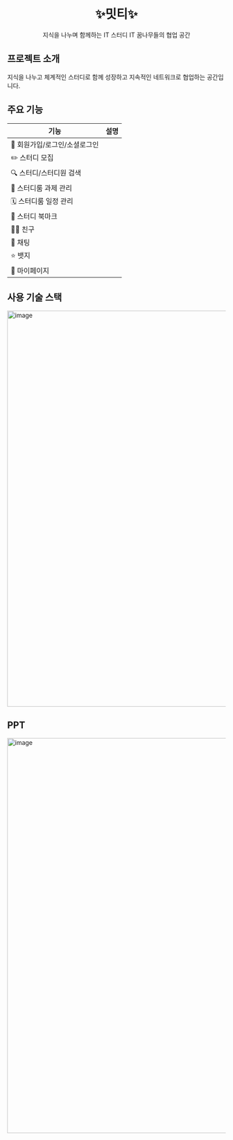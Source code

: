 <h1 align="center">✨밋티✨</h1>

<p align="center">지식을 나누며 함께하는 IT 스터디
IT 꿈나무들의 협업 공간</p>

## 프로젝트 소개

지식을 나누고 체계적인 스터디로 함께 성장하고 지속적인 네트워크로 협업하는 공간입니다.


## 주요 기능
|기능|설명|
|------|---|
|🔑 회원가입/로그인/소셜로그인||
|✏️ 스터디 모집||
|🔍 스터디/스터디원 검색||
|📝 스터디룸 과제 관리||
|🗓️ 스터디룸 일정 관리||
|🔖 스터디 북마크||
|👭🏻 친구||
|💬 채팅||
|⭐ 뱃지||
|👤 마이페이지||



## 사용 기술 스택

<img width="911" alt="image" src="https://github.com/user-attachments/assets/1cb808ed-6771-4ce8-8781-cd8c4541b385">




## PPT

<a href="https://docs.google.com/presentation/d/12-DLmP1g23VBcLe64XSrW3a9KNuOckJEVA-NSrioTqE/edit#slide=id.g3011ba6a15a_0_146">
  <img width="909" alt="image" src="https://github.com/user-attachments/assets/38000c6e-045f-41cc-8bc4-c008c8b3287e">
</a>

